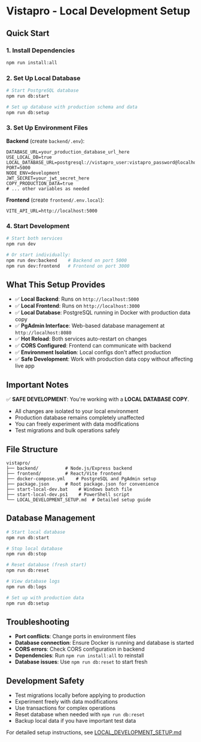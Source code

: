 # Vistapro - Local Development Setup

## Quick Start

### 1. Install Dependencies
```bash
npm run install:all
```

### 2. Set Up Local Database
```bash
# Start PostgreSQL database
npm run db:start

# Set up database with production schema and data
npm run db:setup
```

### 3. Set Up Environment Files

**Backend** (create `backend/.env`):
```env
DATABASE_URL=your_production_database_url_here
USE_LOCAL_DB=true
LOCAL_DATABASE_URL=postgresql://vistapro_user:vistapro_password@localhost:5433/vistapro_dev
PORT=5000
NODE_ENV=development
JWT_SECRET=your_jwt_secret_here
COPY_PRODUCTION_DATA=true
# ... other variables as needed
```

**Frontend** (create `frontend/.env.local`):
```env
VITE_API_URL=http://localhost:5000
```

### 4. Start Development
```bash
# Start both services
npm run dev

# Or start individually:
npm run dev:backend    # Backend on port 5000
npm run dev:frontend   # Frontend on port 3000
```

## What This Setup Provides

- ✅ **Local Backend**: Runs on `http://localhost:5000`
- ✅ **Local Frontend**: Runs on `http://localhost:3000`  
- ✅ **Local Database**: PostgreSQL running in Docker with production data copy
- ✅ **PgAdmin Interface**: Web-based database management at `http://localhost:8080`
- ✅ **Hot Reload**: Both services auto-restart on changes
- ✅ **CORS Configured**: Frontend can communicate with backend
- ✅ **Environment Isolation**: Local configs don't affect production
- ✅ **Safe Development**: Work with production data copy without affecting live app

## Important Notes

✅ **SAFE DEVELOPMENT**: You're working with a **LOCAL DATABASE COPY**.
- All changes are isolated to your local environment
- Production database remains completely unaffected
- You can freely experiment with data modifications
- Test migrations and bulk operations safely

## File Structure

```
vistapro/
├── backend/          # Node.js/Express backend
├── frontend/         # React/Vite frontend  
├── docker-compose.yml    # PostgreSQL and PgAdmin setup
├── package.json      # Root package.json for convenience
├── start-local-dev.bat    # Windows batch file
├── start-local-dev.ps1    # PowerShell script
└── LOCAL_DEVELOPMENT_SETUP.md  # Detailed setup guide
```

## Database Management

```bash
# Start local database
npm run db:start

# Stop local database  
npm run db:stop

# Reset database (fresh start)
npm run db:reset

# View database logs
npm run db:logs

# Set up with production data
npm run db:setup
```

## Troubleshooting

- **Port conflicts**: Change ports in environment files
- **Database connection**: Ensure Docker is running and database is started
- **CORS errors**: Check CORS configuration in backend
- **Dependencies**: Run `npm run install:all` to reinstall
- **Database issues**: Use `npm run db:reset` to start fresh

## Development Safety

- Test migrations locally before applying to production
- Experiment freely with data modifications
- Use transactions for complex operations
- Reset database when needed with `npm run db:reset`
- Backup local data if you have important test data

For detailed setup instructions, see [LOCAL_DEVELOPMENT_SETUP.md](./LOCAL_DEVELOPMENT_SETUP.md)
